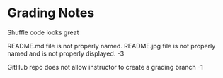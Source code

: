# Grading Notes

Shuffle code looks great

README.md file is not properly named.
README.jpg file is not properly named and is not properly displayed.
-3

GitHub repo does not allow instructor to create a grading branch
-1
